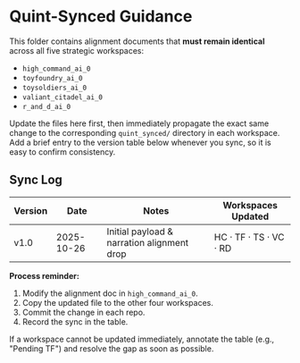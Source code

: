 # Quint-Synced Guidance

This folder contains alignment documents that **must remain identical** across all five strategic workspaces:

- `high_command_ai_0`
- `toyfoundry_ai_0`
- `toysoldiers_ai_0`
- `valiant_citadel_ai_0`
- `r_and_d_ai_0`

Update the files here first, then immediately propagate the exact same change to the corresponding `quint_synced/` directory in each workspace. Add a brief entry to the version table below whenever you sync, so it is easy to confirm consistency.

## Sync Log

| Version | Date | Notes | Workspaces Updated |
| --- | --- | --- | --- |
| v1.0 | 2025-10-26 | Initial payload & narration alignment drop | HC · TF · TS · VC · RD |

**Process reminder:**

1. Modify the alignment doc in `high_command_ai_0`.
2. Copy the updated file to the other four workspaces.
3. Commit the change in each repo.
4. Record the sync in the table.

If a workspace cannot be updated immediately, annotate the table (e.g., "Pending TF") and resolve the gap as soon as possible.
